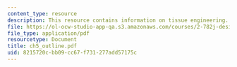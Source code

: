 ```yaml
---
content_type: resource
description: This resource contains information on tissue engineering.
file: https://ol-ocw-studio-app-qa.s3.amazonaws.com/courses/2-782j-design-of-medical-devices-and-implants-spring-2006/8215720cbb09cc67f731277add57175c_ch5_outline.pdf
file_type: application/pdf
resourcetype: Document
title: ch5_outline.pdf
uid: 8215720c-bb09-cc67-f731-277add57175c
---
```

